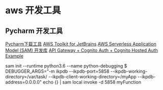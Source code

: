 # aws 开发工具

## Pycharm 开发工具


[Pycharm下载工具](https://aws.amazon.com/cn/pycharm/)
[AWS Toolkit for JetBrains](https://docs.aws.amazon.com/zh_cn/toolkit-for-jetbrains/latest/userguide/welcome.html)
[AWS Serverless Application Model (SAM) 开发库](https://github.com/awslabs/serverless-application-model/blob/master/versions/2016-10-31.md)
[API Gateway + Cognito Auth + Cognito Hosted Auth Example](https://github.com/awslabs/serverless-application-model/tree/master/examples/2016-10-31/api_cognito_auth)


sam init --runtime python3.6 --name python-debugging
$ DEBUGGER_ARGS="-m ikpdb --ikpdb-port=5858 --ikpdb-working-directory=/var/task/ --ikpdb-client-working-directory=/myApp --ikpdb-address=0.0.0.0" echo {} | sam local invoke -d 5858 myFunction
